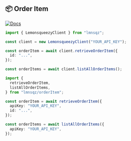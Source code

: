 ## 📦 Order Item

[![Docs](https://img.shields.io/badge/-Docs-blue.svg?style=for-the-badge)](https://docs.lemonsqueezy.com/api/order-items)

```typescript
import { LemonsqueezyClient } from "lmnsqz";

const client = new LemonsqueezyClient("YOUR_API_KEY");

const orderItem = await client.retrieveOrderItem({
  id: "...",
});

const orderItems = await client.listAllOrderItems();
```

```typescript
import {
  retrieveOrderItem,
  listAllOrderItems,
} from "lmnsqz/orderItem";

const orderItem = await retrieveOrderItem({
  apiKey: "YOUR_API_KEY",
  id: "...",
});

const orderItems = await listAllOrderItems({
  apiKey: "YOUR_API_KEY",
});
```
